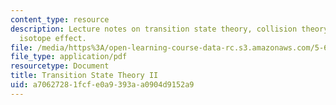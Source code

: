 ```yaml
---
content_type: resource
description: Lecture notes on transition state theory, collision theory, and the kinetic
  isotope effect.
file: /media/https%3A/open-learning-course-data-rc.s3.amazonaws.com/5-62-physical-chemistry-ii-spring-2008/a70627281fcfe0a9393aa0904d9152a9_34_562ln08.pdf
file_type: application/pdf
resourcetype: Document
title: Transition State Theory II
uid: a7062728-1fcf-e0a9-393a-a0904d9152a9
---
```

